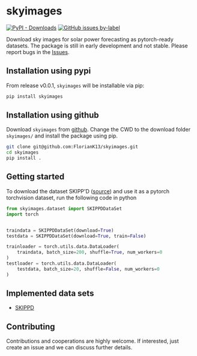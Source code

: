 # skyimages

[![PyPI - Downloads](https://img.shields.io/pypi/dm/skyimages?label=pypi%20downloads)](https://pypistats.org/packages/skyimages)
[![GitHub issues by-label](https://img.shields.io/github/issues-raw/FlorianK13/skyimages/good%20first%20issue?label=Contribute%3A%20Good%20first%20issue)](https://github.com/FlorianK13/skyimages/issues?q=is%3Aissue+is%3Aopen+label%3A%22good+first+issue%22)

Download sky images for solar power forecasting as pytorch-ready datasets.
The package is still in early development and not stable. Please report bugs in the [Issues](https://github.com/FlorianK13/skyimages/issues).



## Installation using pypi
From release v0.0.1, `skyimages` will be installable via pip:

```bash
pip install skyimages
```

## Installation using github
Download ``skyimages`` from
[github](https://github.com/FlorianK13/skyimages).
Change the CWD to the download folder `skyimages/` and install
the package using pip.

```bash
git clone git@github.com:FlorianK13/skyimages.git
cd skyimages
pip install .
```

## Getting started
To download the dataset SKIPP'D ([source](https://arxiv.org/abs/2207.00913)) and use it as a pytorch torchvision dataset,
run the following code in python

```python
from skyimages.dataset import SKIPPDDataSet
import torch


traindata = SKIPPDDataSet(download=True)
testdata = SKIPPDDataSet(download=True, train=False)

trainloader = torch.utils.data.DataLoader(
    traindata, batch_size=200, shuffle=True, num_workers=0
)
testloader = torch.utils.data.DataLoader(
    testdata, batch_size=20, shuffle=False, num_workers=0
)
```

## Implemented data sets
* [SKIPPD](https://arxiv.org/abs/2207.00913)

## Contributing
Contributions and cooperations are highly welcome. If interested, just create an issue and we can discuss further details.
